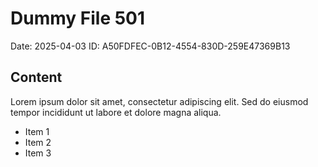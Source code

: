 # Dummy File 501

Date: 2025-04-03
ID: A50FDFEC-0B12-4554-830D-259E47369B13

## Content

Lorem ipsum dolor sit amet, consectetur adipiscing elit.
Sed do eiusmod tempor incididunt ut labore et dolore magna aliqua.

* Item 1
* Item 2
* Item 3

